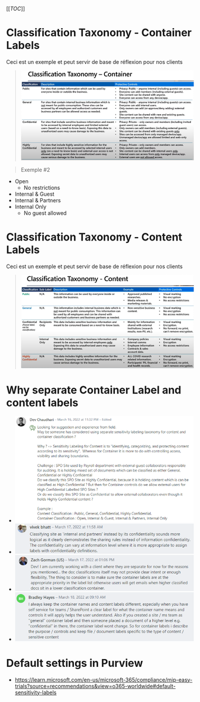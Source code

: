 [[_TOC_]]

# Classification Taxonomy - Container Labels
Ceci est un exemple et peut servir de base de réflexion pour nos clients
>![SensitivityClassification_Taxonomy_Container.png](/.attachments/SensitivityClassification_Taxonomy_Container-3facdb85-0ea2-4fb2-b623-280204b5b90c.png)

> Exemple \#2
* Open
   - No restrictions
* Internal & Guest
* Internal & Partners
* Internal Only
  - No guest allowed


# Classification Taxonomy - Content Labels
Ceci est un exemple et peut servir de base de réflexion pour nos clients
>![SensitivityClassification_Taxonomy_Content.png](/.attachments/SensitivityClassification_Taxonomy_Content-40ee4c84-d59b-4057-92b2-c19d9bfba327.png)

# Why separate Container Label and content labels
* ![image.png](/.attachments/image-bdb6075f-b5e3-4bb5-95a5-b21b316e90f8.png)
* ![image.png](/.attachments/image-ea3222c1-e037-41d3-902c-49e2d4add188.png)
* ![image.png](/.attachments/image-47dd4f42-0538-4ffa-89dd-b9f775fdb0a7.png)
* ![image.png](/.attachments/image-34d3f9aa-182a-447b-9cd1-a005491bca01.png)

# Default settings in Purview
* https://learn.microsoft.com/en-us/microsoft-365/compliance/mip-easy-trials?source=recommendations&view=o365-worldwide#default-sensitivity-labels
